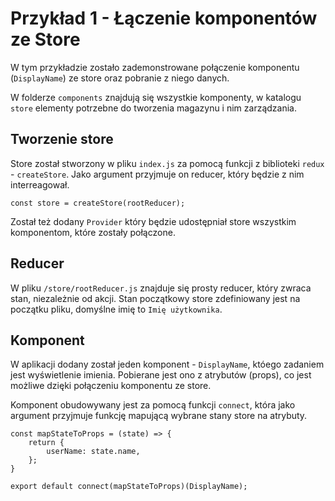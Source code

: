 # Przykład 1 - Łączenie komponentów ze Store

W tym przykładzie zostało zademonstrowane połączenie komponentu (`DisplayName`) ze store oraz pobranie z niego danych.

W folderze `components` znajdują się wszystkie komponenty, w katalogu `store` elementy potrzebne do tworzenia magazynu i nim zarządzania.

## Tworzenie store

Store został stworzony w pliku `index.js` za pomocą funkcji z biblioteki `redux` - `createStore`. Jako argument przyjmuje on reducer, który będzie z nim interreagował.

```
const store = createStore(rootReducer);
```

Został też dodany `Provider` który będzie udostępniał store wszystkim komponentom, które zostały połączone.

## Reducer

W pliku `/store/rootReducer.js` znajduje się prosty reducer, który zwraca stan, niezależnie od akcji. Stan początkowy store zdefiniowany jest na początku pliku, domyślne imię to `Imię użytkownika`.

## Komponent

W aplikacji dodany został jeden komponent - `DisplayName`, któego zadaniem jest wyświetlenie imienia. Pobierane jest ono z atrybutów (props), co jest możliwe dzięki połączeniu komponentu ze store.

Komponent obudowywany jest za pomocą funkcji `connect`, która jako argument przyjmuje funkcję mapującą wybrane stany store na atrybuty.

```
const mapStateToProps = (state) => {
    return {
        userName: state.name,
    };
}

export default connect(mapStateToProps)(DisplayName);
```


